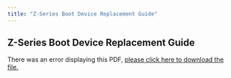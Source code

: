 ```yaml
---
title: "Z-Series Boot Device Replacement Guide"
---
```


## Z-Series Boot Device Replacement Guide

<object data="https://www.truenas.com/docs/pdf/TrueNAS_Z_Series_SATADOM_Replacement_Guide_WEB.pdf" type="application/pdf" width="95%" height="1000">
  There was an error displaying this PDF, <a href="/pdf/TrueNAS_Z_Series_SATADOM_Replacement_Guide_WEB.pdf">please click here to download the file.</a>
</object>
